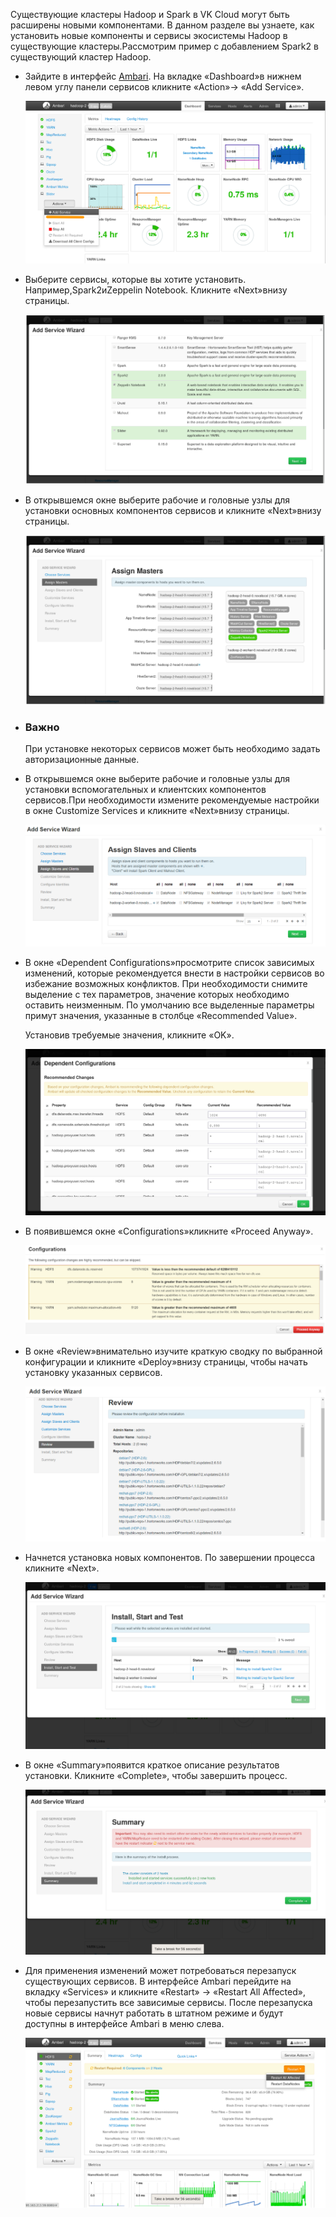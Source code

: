 Существующие кластеры Hadoop и Spark в VK Cloud могут быть расширены новыми компонентами. В данном разделе вы узнаете, как установить новые компоненты и сервисы экосистемы Hadoop в существующие кластеры.Рассмотрим пример с добавлением Spark2 в существующий кластер Hadoop.

- Зайдите в интерфейс [Ambari](https://ambari.apache.org/). На вкладке «Dashboard»в нижнем левом углу панели сервисов кликните «Action»→ «Add Service».

  ![](./assets/1533045021997-36a377367202f26ab2e0d0062fadb74b.png)

- Выберите сервисы, которые вы хотите установить. Например,Spark2иZeppelin Notebook. Кликните «Next»внизу страницы.

  ![](./assets/1533045042967-159256458a7b5e5743c1add9a90e25b1.png)

- В открывшемся окне выберите рабочие и головные узлы для установки основных компонентов сервисов и кликните «Next»внизу страницы.

  ![](./assets/1533045073064-b2841cc13e90d709c5de1afc4ab31aa5.png)

- ### Важно

  При установке некоторых сервисов может быть необходимо задать авторизационные данные.

- В открывшемся окне выберите рабочие и головные узлы для установки вспомогательных и клиентских компонентов сервисов.При необходимости измените рекомендуемые настройки в окне Customize Services и кликните «Next»внизу страницы.

  ![](./assets/1533045122736-42a537c04dd43b08e7bdb833db7a4df5.png)

- В окне «Dependent Configurations»просмотрите список зависимых изменений, которые рекомендуется внести в настройки сервисов во избежание возможных конфликтов. При необходимости снимите выделение с тех параметров, значение которых необходимо оставить неизменным. По умолчанию все выделенные параметры примут значения, указанные в столбце «Recommended Value».

  Установив требуемые значения, кликните «OK».

  ![](./assets/1533045137910-1c45aa460518a9fac233efcbe8b7f918.png)

- В появившемся окне «Configurations»кликните «Proceed Anyway».

  ![](./assets/1533045291593-4e912558be61534c3e8975a35628cf72.png)

- В окне «Review»внимательно изучите краткую сводку по выбранной конфигурации и кликните «Deploy»внизу страницы, чтобы начать установку указанных сервисов.

  ![](./assets/1533045312095-24129d9898b708360668a85625198b0a.png)

- Начнется установка новых компонентов. По завершении процесса кликните «Next».

  ![](./assets/1533045331250-6099349b2921ec48ab424b1fc5121a7c.png)

- В окне «Summary»появится краткое описание результатов установки. Кликните «Complete», чтобы завершить процесс.

  ![](./assets/1533045384632-81132abe60b3b99b7b7a2acdccbb9c79.png)

- Для применения изменений может потребоваться перезапуск существующих сервисов. В интерфейсе Ambari перейдите на вкладку «Services» и кликните «Restart» → «Restart All Affected», чтобы перезапустить все зависимые сервисы. После перезапуска новые сервисы начнут работать в штатном режиме и будут доступны в интерфейсе Ambari в меню слева.

  ![](./assets/1533045407373-f4a93b547e095704e5d8815d6d5839c7.png)
